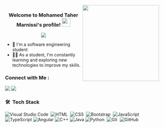 
<img width="250" align="right" src="https://c.tenor.com/_DOBjnGspYAAAAAM/code-coding.gif">

<h3 align="center">
  Welcome to Mohamed Taher Marnissi's profile!
  <img src="https://media.giphy.com/media/hvRJCLFzcasrR4ia7z/giphy.gif" width="28">
</h3>

<!-- Typing SVG by DenverCoder1 - https://github.com/DenverCoder1/readme-typing-svg -->
<p align="center">
  <a href="https://github.com/DenverCoder1/readme-typing-svg"><img src="https://readme-typing-svg.herokuapp.com/?lines=A%20Software%20Engineering %20Student;Always%20learning%20new%20things&font=Fira%20Code&center=true&width=440&height=45&color=f75c7e&vCenter=true&size=22"></a>
</p> 

- 🏢 I'm a software engineering student 
- 👨‍💻 As a student, I'm constantly learning and exploring new technologies to improve my skills.

### Connect with Me :

<a href="https://www.linkedin.com/in/marnissi-mohamed-taher" target="_blank"><img src="https://img.shields.io/badge/-Mohamed%20Taher%20Marnissi-0077B5?style=for-the-badge&logo=Linkedin&logoColor=white"/></a>
<a href="https://t.me/Medt1" target="_blank"><img src="https://img.shields.io/badge/-Mohamed%20Taher%20Marnissi-0077B5?style=for-the-badge&logo=Telegram&logoColor=white"/></a>
### 🛠 &nbsp;Tech Stack
![Visual Studio Code](https://img.shields.io/badge/-Visual%20Studio%20Code-05122A?style=flat&logo=visual-studio-code&logoColor=007ACC)&nbsp;
![HTML](https://img.shields.io/badge/-HTML-05122A?style=flat&logo=HTML5)&nbsp;
![CSS](https://img.shields.io/badge/-CSS-05122A?style=flat&logo=CSS3&logoColor=1572B6)&nbsp;
![Bootstrap](https://img.shields.io/badge/-Bootstrap-05122A?style=flat&logo=bootstrap&logoColor=563D7C)&nbsp;
![JavaScript](https://img.shields.io/badge/-JavaScript-05122A?style=flat&logo=javascript)&nbsp;
![TypeScript](https://img.shields.io/badge/-TypeScript-3178C6?style=flat&logo=typescript)
![Angular](https://img.shields.io/badge/-Angular-DD0031?style=flat&logo=angular)
![C++](https://img.shields.io/badge/-C++-00599C?style=flat&logo=cplusplus)
![Java](https://img.shields.io/badge/-Java-007396?style=flat&logo=java)
![Python](https://img.shields.io/badge/-Python-05122A?style=flat&logo=python)&nbsp;
![Git](https://img.shields.io/badge/-Git-05122A?style=flat&logo=git)&nbsp;
![GitHub](https://img.shields.io/badge/-GitHub-05122A?style=flat&logo=github)&nbsp;








